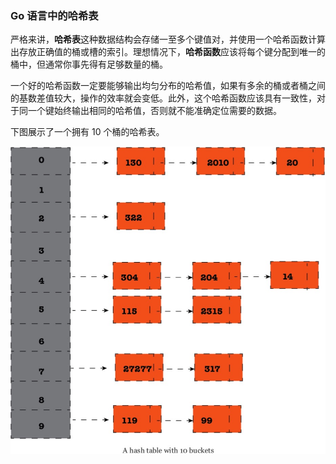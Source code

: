 ### Go 语言中的哈希表

严格来讲，**哈希表**这种数据结构会存储一至多个键值对，并使用一个哈希函数计算出存放正确值的桶或槽的索引。理想情况下，**哈希函数**应该将每个键分配到唯一的桶中，但通常你事先得有足够数量的桶。

一个好的哈希函数一定要能够输出均匀分布的哈希值，如果有多余的桶或者桶之间的基数差值较大，操作的效率就会变低。此外，这个哈希函数应该具有一致性，对于同一个键始终输出相同的哈希值，否则就不能准确定位需要的数据。

下图展示了一个拥有 10 个桶的哈希表。

![](../../images/chapter5/05.4-1.jpg)
